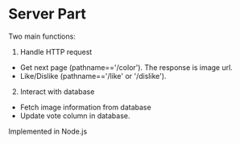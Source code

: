 # Server Part

Two main functions:
1. Handle HTTP request
* Get next page (pathname=='/color'). The response is image url.
* Like/Dislike (pathname=='/like' or '/dislike').
2. Interact with database
* Fetch image information from database
* Update vote column in database.

Implemented in Node.js
